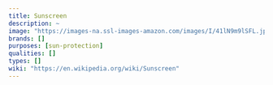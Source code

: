 ```yaml
---
title: Sunscreen
description: ~
image: "https://images-na.ssl-images-amazon.com/images/I/41lN9m9lSFL.jpg"
brands: []
purposes: [sun-protection]
qualities: []
types: []
wiki: "https://en.wikipedia.org/wiki/Sunscreen"
---
```

